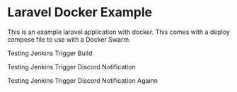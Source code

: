# Laravel Docker Example

This is an example laravel application with docker.  This comes with a
deploy compose file to use with a Docker Swarm.

Testing Jenkins Trigger Build

Testing Jenkins Trigger Discord Notification

Testing Jenkins Trigger Discord Notification Againn

